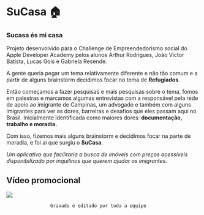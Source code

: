 # SuCasa 🏠
### Sucasa és mi casa

Projeto desenvolvido para o Challenge de Empreendedorismo social do Apple Developer Academy pelos alunos Arthur Rodrigues, João Victor Batista, Lucas Gois e Gabriela Resende.

A gente queria pegar um tema relativamente diferente e não tão comum e a partir de alguns brainstorm decidimos focar no tema de **Refugiados**.

Então começamos a fazer pesquisas e mais pesquisas sobre o tema, fomos em palestras e marcamos algumas entrevistas com a responsável pela rede de apoio ao imigrante de Campinas, um advogado e também com alguns imigrantes para ver as dores, barreiras e desafios que eles passam aqui no Brasil. 
Inicialmente identificada como maiores dores: **documentação, trabalho e moradia.**

Com isso, fizemos mais alguns brainstorm e decidimos focar na parte de moradia, e foi ai que surgiu o **SuCasa**. 

*Um aplicativo que facilitaria a busca de imóveis com preços acessíveis disponibilizado por inquilinos que querem ajudar os imigrantes.*


## Vídeo promocional 
[![](https://i.ytimg.com/vi/oWF0W7bP9ys/hqdefault.jpg?sqp=-oaymwEjCNACELwBSFryq4qpAxUIARUAAAAAGAElAADIQj0AgKJDeAE=&rs=AOn4CLCcUV3pusFuq5549gtau_nnMLdUfw)](https://www.youtube.com/watch?v=oWF0W7bP9ys)

					Gravado e editado por toda a equipe 

